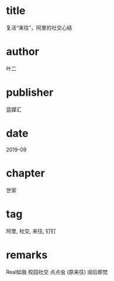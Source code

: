 # title
复活“来往”，阿里的社交心结

# author
叶二

# publisher
蓝媒汇

# date
2019-09

# chapter
世家

# tag
阿里, 社交, 来往, 钉钉

# remarks
Real如我 校园社交 点点虫 (原来往) 阅后即焚
